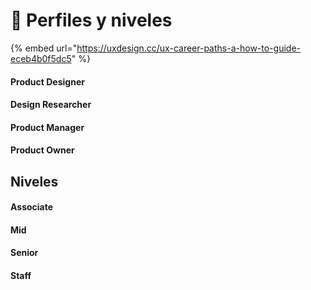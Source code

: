 # 🔴 Perfiles y niveles

{% embed url="https://uxdesign.cc/ux-career-paths-a-how-to-guide-eceb4b0f5dc5" %}

#### Product Designer



#### Design Researcher



#### Product Manager



#### Product Owner



## Niveles

#### Associate

#### Mid

#### Senior&#x20;

#### Staff
